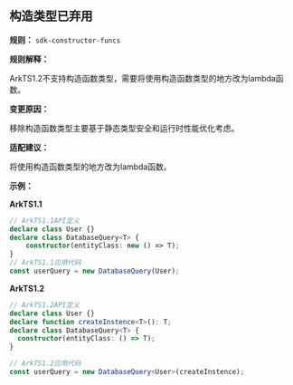 ## 构造类型已弃用

**规则：** `sdk-constructor-funcs`


**规则解释：**

ArkTS1.2不支持构造函数类型，需要将使用构造函数类型的地方改为lambda函数。

**变更原因：**

移除构造函数类型主要基于静态类型安全和运行时性能优化考虑。

**适配建议：**

将使用构造函数类型的地方改为lambda函数。

**示例：**

**ArkTS1.1**
```typescript
// ArkTS1.1API定义
declare class User {}
declare class DatabaseQuery<T> {
    constructor(entityClass: new () => T);
}
// ArkTS1.1应用代码
const userQuery = new DatabaseQuery(User);
```

**ArkTS1.2**
```typescript
// ArkTS1.2API定义
declare class User {}
declare function createInstence<T>(): T;
declare class DatabaseQuery<T> {
  constructor(entityClass: () => T);
}

// ArkTS1.2应用代码
const userQuery = new DatabaseQuery<User>(createInstence);
```